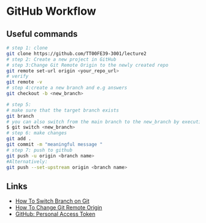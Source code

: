 # GitHub Workflow

## Useful commands

```sh
# step 1: clone
git clone https://github.com/TT00FE39-3001/lecture2
# step 2: Create a new project in GitHub
# step 3:Change Git Remote Origin to the newly created repo
git remote set-url origin <your_repo_url>
# verify
git remote -v
# step 4:create a new branch and e.g answers
git checkout -b <new_branch>

# step 5:
# make sure that the target branch exists
git branch
# you can also switch from the main branch to the new_branch by executing git switch commands
$ git switch <new_branch>
# step 6: make changes
git add .
git commit -m "meaningful message "
# step 7: push to github
git push -u origin <branch name>
#Alternatively:
git push --set-upstream origin <branch name>
```

## Links

- [How To Switch Branch on Git](https://devconnected.com/how-to-switch-branch-on-git/)
- [How To Change Git Remote Origin](https://devconnected.com/how-to-change-git-remote-origin/)
- [GitHub: Personal Access Token](https://ginnyfahs.medium.com/github-error-authentication-failed-from-command-line-3a545bfd0ca8)
